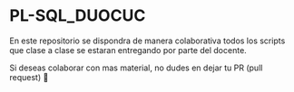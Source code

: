 # PL-SQL_DUOCUC
En este repositorio se dispondra de manera colaborativa todos los scripts que clase a clase se estaran entregando por parte del docente.

Si deseas colaborar con mas material, no dudes en dejar tu PR (pull request) :clap:
